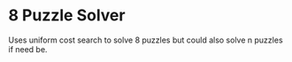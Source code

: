 # 8 Puzzle Solver
Uses uniform cost search to solve 8 puzzles but could also solve n puzzles if need be.
